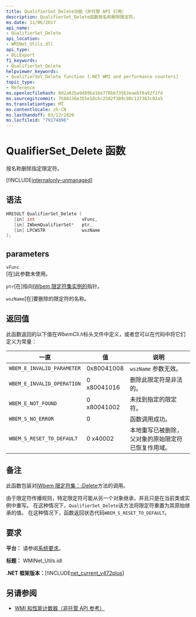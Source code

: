```yaml
---
title: QualifierSet_Delete功能（非托管 API 引用）
description: QualifierSet_Delete函数按名称删除限定符。
ms.date: 11/06/2017
api_name:
- QualifierSet_Delete
api_location:
- WMINet_Utils.dll
api_type:
- DLLExport
f1_keywords:
- QualifierSet_Delete
helpviewer_keywords:
- QualifierSet_Delete function [.NET WMI and performance counters]
topic_type:
- Reference
ms.openlocfilehash: 0d2a02ba9d89ba16e776bb73563eaebf8a92f1fd
ms.sourcegitcommit: 7588136e355e10cbc2582f389c90c127363c02a5
ms.translationtype: MT
ms.contentlocale: zh-CN
ms.lasthandoff: 03/12/2020
ms.locfileid: "79174896"
---
```

# <a name="qualifierset_delete-function"></a>QualifierSet_Delete 函数
按名称删除指定限定符。  

[!INCLUDE[internalonly-unmanaged](../../../../includes/internalonly-unmanaged.md)]
  
## <a name="syntax"></a>语法  
  
```cpp  
HRESULT QualifierSet_Delete (
   [in] int                  vFunc,
   [in] IWbemQualifierSet*   ptr,
   [in] LPCWSTR              wszName
);
```  

## <a name="parameters"></a>parameters

`vFunc`  
[在]此参数未使用。

`ptr`[在]指向[IWbem 限定符集实例的](/windows/desktop/api/wbemcli/nn-wbemcli-iwbemqualifierset)指针。

`wszName`[在]要删除的限定符的名称。

## <a name="return-value"></a>返回值

此函数返回的以下值在*WbemCli.h*标头文件中定义，或者您可以在代码中将它们定义为常量：

|一直  |值  |说明  |
|---------|---------|---------|
|`WBEM_E_INVALID_PARAMETER` | 0x80041008 | `wszName` 参数无效。 |
|`WBEM_E_INVALID_OPERATION` | 0 x80041016 | 删除此限定符是非法的。 |
|`WBEM_E_NOT_FOUND` | 0 x80041002 | 未找到指定的限定符。 |
|`WBEM_S_NO_ERROR` | 0 | 函数调用成功。  |
| `WBEM_S_RESET_TO_DEFAULT` | 0 x40002 | 本地重写已被删除，父对象的原始限定符已恢复作用域。 |

## <a name="remarks"></a>备注

此函数包装对[IWbem 限定符集：:Delete](/windows/desktop/api/wbemcli/nf-wbemcli-iwbemqualifierset-delete)方法的调用。

由于限定符传播规则，特定限定符可能从另一个对象继承，并且只是在当前类或实例中重写。 在这种情况下，`QualifierSet_Delete`该方法将限定符重置为其原始继承的值。 在这种情况下，函数返回状态代码`WBEM_S_RESET_TO_DEFAULT`。

## <a name="requirements"></a>要求  
 **平台：** 请参阅[系统要求](../../get-started/system-requirements.md)。  
  
 **标题：** WMINet_Utils.idl  
  
 **.NET 框架版本：**[!INCLUDE[net_current_v472plus](../../../../includes/net-current-v472plus.md)]  
  
## <a name="see-also"></a>另请参阅

- [WMI 和性能计数器（非托管 API 参考）](index.md)
